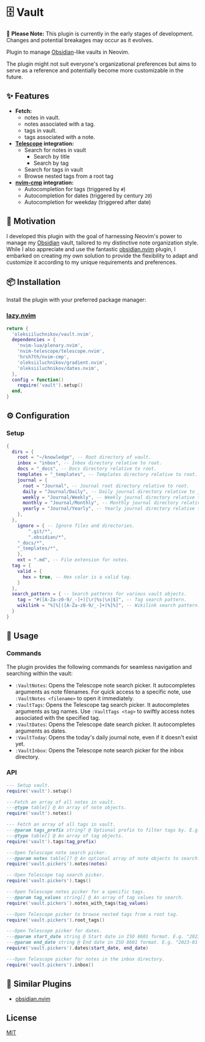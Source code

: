 # 🗄️ Vault

🚧 **Please Note:** This plugin is currently in the early stages of development. Changes and potential breakages may occur as it evolves.

Plugin to manage [Obsidian](https://obsidian.md)-like vaults in Neovim.

The plugin might not suit everyone's organizational preferences but aims to
serve as a reference and potentially become more customizable in the future.

## ✨ Features

- **Fetch:**
  - notes in vault.
  - notes associated with a tag.
  - tags in vault.
  - tags associated with a note.
- **[Telescope](https://github.com/nvim-telescope/telescope.nvim) integration:**
  - Search for notes in vault
    - Search by title
    - Search by tag
  - Search for tags in vault
  - Browse nested tags from a root tag
- **[nvim-cmp](https://github.com/hrsh7th/nvim-cmp) integration:**
  - Autocompletion for tags (triggered by `#`)
  - Autocompletion for dates (triggered by century `20`)
  - Autocompletion for weekday (triggered after date)

## 🤨 Motivation

I developed this plugin with the goal of harnessing Neovim's power to manage my [Obsidian](https://obsidian.md) vault, tailored to my distinctive note organization style.
While I also appreciate and use the fantastic [obsidian.nvim](https://github.com/epwalsh/obsidian.nvim) plugin, I embarked on creating my own solution to provide the flexibility to adapt and customize it according to my unique requirements and preferences.

## 📦 Installation

Install the plugin with your preferred package manager:

### [lazy.nvim](https://github.com/folke/lazy.nvim)

```lua
return {
  'oleksiiluchnikov/vault.nvim',
  dependencies = {
    'nvim-lua/plenary.nvim',
    'nvim-telescope/telescope.nvim',
    'hrsh7th/nvim-cmp',
    'oleksiiluchnikov/gradient.nvim',
    'oleksiiluchnikov/dates.nvim',
  },
  config = function()
    require('vault').setup()
  end,
}
```

## ⚙️ Configuration

### Setup

```lua
{
  dirs = {
    root = "~/knowledge", -- Root directory of vault.
    inbox = "inbox", -- Inbox directory relative to root.
    docs = "_docs", -- Docs directory relative to root.
    templates = "_templates", -- Templates directory relative to root.
    journal = {
      root = "Journal", -- Journal root directory relative to root.
      daily = "Journal/Daily", -- Daily journal directory relative to journal root.
      weekly = "Journal/Weekly", -- Weekly journal directory relative to journal root.
      monthly = "Journal/Monthly", -- Monthly journal directory relative to journal root.
      yearly = "Journal/Yearly", -- Yearly journal directory relative to journal root.
    },
  },
	ignore = { -- Ignore files and directories.
		".git/*",
		".obsidian/*",
    "_docs/*",
    "_templates/*",
	},
	ext = ".md", -- File extension for notes.
  tag = {
    valid = {
      hex = true, -- Hex color is a valid tag.
    }
  },
  search_pattern = { -- Search patterns for various vault objects.
    tag = "#([A-Za-z0-9/_-]+)[\r|%s|\n|$]", -- Tag search pattern.
    wikilink = "%[%[([A-Za-z0-9/_-]+)%]%]", -- Wikilink search pattern.
  }
}
```

## 🚀 Usage

### Commands

The plugin provides the following commands for seamless navigation and searching within the vault:

- `:VaultNotes`: Opens the Telescope note search picker. It autocompletes arguments as note filenames. For quick access to a specific note, use `:VaultNotes <filename>` to open it immediately.
- `:VaultTags`: Opens the Telescope tag search picker. It autocompletes arguments as tag names. Use `:VaultTags <tag>` to swiftly access notes associated with the specified tag.
- `:VaultDates`: Opens the Telescope date search picker. It autocompletes arguments as dates.
- `:VaultToday`: Opens the today's daily journal note, even if it doesn't exist yet.
- `:VaultInbox`: Opens the Telescope note search picker for the inbox directory.

### API

```lua
--- Setup vault.
require('vault').setup()

---Fetch an array of all notes in vault.
---@type table[] @ An array of note objects.
require('vault').notes()

--- Fetch an array of all tags in vault.
---@param tags_prefix string? @ Optional prefix to filter tags by. E.g. "status/". If not provided, all tags in vault will be returned.
---@type table[] @ An array of tag objects.
require('vault').tags(tag_prefix)

---Open Telescope note search picker.
---@param notes table[]? @ An optional array of note objects to search. If not provided, all notes in vault will be searched.
require('vault.pickers').notes(notes)

---Open Telescope tag search picker.
require('vault.pickers').tags()

---Open Telescope notes picker for a specific tags.
---@param tag_values string[] @ An array of tag values to search.
require('vault.pickers').notes_with_tags(tag_values)

---Open Telescope picker to browse nested tags from a root tag.
require('vault.pickers').root_tags()

---Open Telescope picker for dates.
---@param start_date string @ Start date in ISO 8601 format. E.g. "2023-01-01". If not provided, the week ago date will be used.
---@param end_date string @ End date in ISO 8601 format. E.g. "2023-01-31". If not provided, the current date will be used.
require('vault.pickers').dates(start_date, end_date)

---Open Telescope picker for notes in the inbox directory.
require('vault.pickers').inbox()
```

## 🤝 Similar Plugins

- [obsidian.nvim](https://github.com/epwalsh/obsidian.nvim)

## License

[MIT](https://choosealicense.com/licenses/mit/)
